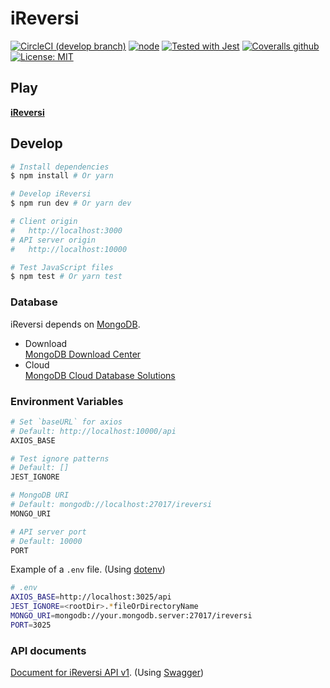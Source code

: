 # iReversi

[![CircleCI (develop branch)](https://circleci.com/gh/ireversi/ireversi/tree/develop.svg?style=shield)](https://circleci.com/gh/ireversi/ireversi)
[![node](https://img.shields.io/badge/node->%3D10.13.0-brightgreen.svg)](https://nodejs.org/dist/latest-v10.x/docs/api/)
[![Tested with Jest](https://img.shields.io/badge/tested_with-Jest-99424f.svg)](https://github.com/facebook/jest)
[![Coveralls github](https://img.shields.io/codecov/c/github/ireversi/ireversi/master.svg)](https://codecov.io/gh/ireversi/ireversi)
[![License: MIT](https://img.shields.io/badge/License-MIT-blue.svg)](https://opensource.org/licenses/MIT)

## Play

**[iReversi](https://ireversi.io/)**

## Develop

```bash
# Install dependencies
$ npm install # Or yarn

# Develop iReversi
$ npm run dev # Or yarn dev

# Client origin
#   http://localhost:3000
# API server origin
#   http://localhost:10000

# Test JavaScript files
$ npm test # Or yarn test
```

### Database

iReversi depends on [MongoDB](https://docs.mongodb.com/).

- Download  
  [MongoDB Download Center](https://www.mongodb.com/download-center/community)
- Cloud  
  [MongoDB Cloud Database Solutions](https://www.mongodb.com/cloud)

### Environment Variables

```sh
# Set `baseURL` for axios
# Default: http://localhost:10000/api
AXIOS_BASE

# Test ignore patterns
# Default: []
JEST_IGNORE

# MongoDB URI
# Default: mongodb://localhost:27017/ireversi
MONGO_URI

# API server port
# Default: 10000
PORT
```

Example of a `.env` file. (Using [dotenv](https://github.com/motdotla/dotenv#readme))

```sh
# .env
AXIOS_BASE=http://localhost:3025/api
JEST_IGNORE=<rootDir>.*fileOrDirectoryName
MONGO_URI=mongodb://your.mongodb.server:27017/ireversi
PORT=3025
```

### API documents

[Document for iReversi API v1](https://server.ireversi.io/api-docs/v1/). (Using [Swagger](https://swagger.io/docs/))
